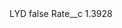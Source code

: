 <?xml version="1.0" encoding="UTF-8"?>
<CustomMetadata xmlns="http://soap.sforce.com/2006/04/metadata" xmlns:xsi="http://www.w3.org/2001/XMLSchema-instance" xmlns:xsd="http://www.w3.org/2001/XMLSchema">
    <label>LYD</label>
    <protected>false</protected>
    <values>
        <field>Rate__c</field>
        <value xsi:type="xsd:double">1.3928</value>
    </values>
</CustomMetadata>
